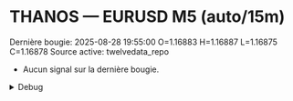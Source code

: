# THANOS — EURUSD M5 (auto/15m)
Dernière bougie: 2025-08-28 19:55:00  O=1.16883  H=1.16887  L=1.16875  C=1.16878
Source active: twelvedata_repo

- Aucun signal sur la dernière bougie.

<details><summary>Debug</summary>

- TD_API_KEY manquant.

</details>